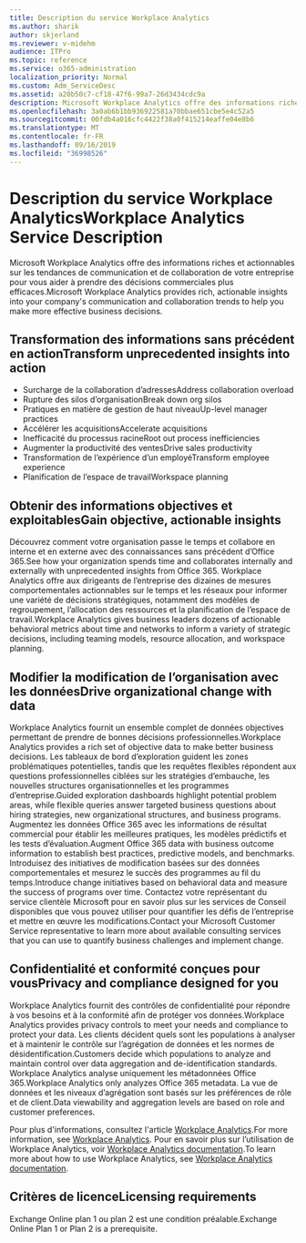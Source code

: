 ```yaml
---
title: Description du service Workplace Analytics
ms.author: sharik
author: skjerland
ms.reviewer: v-midehm
audience: ITPro
ms.topic: reference
ms.service: o365-administration
localization_priority: Normal
ms.custom: Adm_ServiceDesc
ms.assetid: a20b50c7-cf18-47f6-99a7-26d3434cdc9a
description: Microsoft Workplace Analytics offre des informations riches et actionnables sur les tendances de communication et de collaboration de votre entreprise pour vous aider à prendre des décisions commerciales plus efficaces.
ms.openlocfilehash: 3a0ab6b1bb936922581a70bbae651cbe5e4c52a5
ms.sourcegitcommit: 00fdb4a016cfc4422f38a0f415214eaffe04e8b6
ms.translationtype: MT
ms.contentlocale: fr-FR
ms.lasthandoff: 09/16/2019
ms.locfileid: "36998526"
---
```

# <a name="workplace-analytics-service-description"></a><span data-ttu-id="74bbf-103">Description du service Workplace Analytics</span><span class="sxs-lookup"><span data-stu-id="74bbf-103">Workplace Analytics Service Description</span></span>

<span data-ttu-id="74bbf-104">Microsoft Workplace Analytics offre des informations riches et actionnables sur les tendances de communication et de collaboration de votre entreprise pour vous aider à prendre des décisions commerciales plus efficaces.</span><span class="sxs-lookup"><span data-stu-id="74bbf-104">Microsoft Workplace Analytics provides rich, actionable insights into your company's communication and collaboration trends to help you make more effective business decisions.</span></span>

## <a name="transform-unprecedented-insights-into-action"></a><span data-ttu-id="74bbf-105">Transformation des informations sans précédent en action</span><span class="sxs-lookup"><span data-stu-id="74bbf-105">Transform unprecedented insights into action</span></span>

* <span data-ttu-id="74bbf-106">Surcharge de la collaboration d’adresses</span><span class="sxs-lookup"><span data-stu-id="74bbf-106">Address collaboration overload</span></span>
* <span data-ttu-id="74bbf-107">Rupture des silos d’organisation</span><span class="sxs-lookup"><span data-stu-id="74bbf-107">Break down org silos</span></span>
* <span data-ttu-id="74bbf-108">Pratiques en matière de gestion de haut niveau</span><span class="sxs-lookup"><span data-stu-id="74bbf-108">Up-level manager practices</span></span>
* <span data-ttu-id="74bbf-109">Accélérer les acquisitions</span><span class="sxs-lookup"><span data-stu-id="74bbf-109">Accelerate acquisitions</span></span>
* <span data-ttu-id="74bbf-110">Inefficacité du processus racine</span><span class="sxs-lookup"><span data-stu-id="74bbf-110">Root out process inefficiencies</span></span>
* <span data-ttu-id="74bbf-111">Augmenter la productivité des ventes</span><span class="sxs-lookup"><span data-stu-id="74bbf-111">Drive sales productivity</span></span>
* <span data-ttu-id="74bbf-112">Transformation de l’expérience d’un employé</span><span class="sxs-lookup"><span data-stu-id="74bbf-112">Transform employee experience</span></span>
* <span data-ttu-id="74bbf-113">Planification de l’espace de travail</span><span class="sxs-lookup"><span data-stu-id="74bbf-113">Workspace planning</span></span>

## <a name="gain-objective-actionable-insights"></a><span data-ttu-id="74bbf-114">Obtenir des informations objectives et exploitables</span><span class="sxs-lookup"><span data-stu-id="74bbf-114">Gain objective, actionable insights</span></span>

<span data-ttu-id="74bbf-115">Découvrez comment votre organisation passe le temps et collabore en interne et en externe avec des connaissances sans précédent d’Office 365.</span><span class="sxs-lookup"><span data-stu-id="74bbf-115">See how your organization spends time and collaborates internally and externally with unprecedented insights from Office 365.</span></span> <span data-ttu-id="74bbf-116">Workplace Analytics offre aux dirigeants de l’entreprise des dizaines de mesures comportementales actionnables sur le temps et les réseaux pour informer une variété de décisions stratégiques, notamment des modèles de regroupement, l’allocation des ressources et la planification de l’espace de travail.</span><span class="sxs-lookup"><span data-stu-id="74bbf-116">Workplace Analytics gives business leaders dozens of actionable behavioral metrics about time and networks to inform a variety of strategic decisions, including teaming models, resource allocation, and workspace planning.</span></span>

## <a name="drive-organizational-change-with-data"></a><span data-ttu-id="74bbf-117">Modifier la modification de l’organisation avec les données</span><span class="sxs-lookup"><span data-stu-id="74bbf-117">Drive organizational change with data</span></span>

<span data-ttu-id="74bbf-118">Workplace Analytics fournit un ensemble complet de données objectives permettant de prendre de bonnes décisions professionnelles.</span><span class="sxs-lookup"><span data-stu-id="74bbf-118">Workplace Analytics provides a rich set of objective data to make better business decisions.</span></span> <span data-ttu-id="74bbf-119">Les tableaux de bord d’exploration guident les zones problématiques potentielles, tandis que les requêtes flexibles répondent aux questions professionnelles ciblées sur les stratégies d’embauche, les nouvelles structures organisationnelles et les programmes d’entreprise.</span><span class="sxs-lookup"><span data-stu-id="74bbf-119">Guided exploration dashboards highlight potential problem areas, while flexible queries answer targeted business questions about hiring strategies, new organizational structures, and business programs.</span></span> <span data-ttu-id="74bbf-120">Augmentez les données Office 365 avec les informations de résultat commercial pour établir les meilleures pratiques, les modèles prédictifs et les tests d’évaluation.</span><span class="sxs-lookup"><span data-stu-id="74bbf-120">Augment Office 365 data with business outcome information to establish best practices, predictive models, and benchmarks.</span></span> <span data-ttu-id="74bbf-121">Introduisez des initiatives de modification basées sur des données comportementales et mesurez le succès des programmes au fil du temps.</span><span class="sxs-lookup"><span data-stu-id="74bbf-121">Introduce change initiatives based on behavioral data and measure the success of programs over time.</span></span> <span data-ttu-id="74bbf-122">Contactez votre représentant du service clientèle Microsoft pour en savoir plus sur les services de Conseil disponibles que vous pouvez utiliser pour quantifier les défis de l’entreprise et mettre en œuvre les modifications.</span><span class="sxs-lookup"><span data-stu-id="74bbf-122">Contact your Microsoft Customer Service representative to learn more about available consulting services that you can use to quantify business challenges and implement change.</span></span>

## <a name="privacy-and-compliance-designed-for-you"></a><span data-ttu-id="74bbf-123">Confidentialité et conformité conçues pour vous</span><span class="sxs-lookup"><span data-stu-id="74bbf-123">Privacy and compliance designed for you</span></span>

<span data-ttu-id="74bbf-124">Workplace Analytics fournit des contrôles de confidentialité pour répondre à vos besoins et à la conformité afin de protéger vos données.</span><span class="sxs-lookup"><span data-stu-id="74bbf-124">Workplace Analytics provides privacy controls to meet your needs and compliance to protect your data.</span></span> <span data-ttu-id="74bbf-125">Les clients décident quels sont les populations à analyser et à maintenir le contrôle sur l’agrégation de données et les normes de désidentification.</span><span class="sxs-lookup"><span data-stu-id="74bbf-125">Customers decide which populations to analyze and maintain control over data aggregation and de-identification standards.</span></span> <span data-ttu-id="74bbf-126">Workplace Analytics analyse uniquement les métadonnées Office 365.</span><span class="sxs-lookup"><span data-stu-id="74bbf-126">Workplace Analytics only analyzes Office 365 metadata.</span></span> <span data-ttu-id="74bbf-127">La vue de données et les niveaux d’agrégation sont basés sur les préférences de rôle et de client.</span><span class="sxs-lookup"><span data-stu-id="74bbf-127">Data viewability and aggregation levels are based on role and customer preferences.</span></span>

<span data-ttu-id="74bbf-128">Pour plus d'informations, consultez l'article [Workplace Analytics](https://go.microsoft.com/fwlink/?linkid=852492).</span><span class="sxs-lookup"><span data-stu-id="74bbf-128">For more information, see [Workplace Analytics](https://go.microsoft.com/fwlink/?linkid=852492).</span></span> <span data-ttu-id="74bbf-129">Pour en savoir plus sur l’utilisation de Workplace Analytics, voir [Workplace Analytics documentation](https://docs.microsoft.com/workplace-analytics/).</span><span class="sxs-lookup"><span data-stu-id="74bbf-129">To learn more about how to use Workplace Analytics, see [Workplace Analytics documentation](https://docs.microsoft.com/workplace-analytics/).</span></span>
  
## <a name="licensing-requirements"></a><span data-ttu-id="74bbf-130">Critères de licence</span><span class="sxs-lookup"><span data-stu-id="74bbf-130">Licensing requirements</span></span>

<span data-ttu-id="74bbf-131">Exchange Online plan 1 ou plan 2 est une condition préalable.</span><span class="sxs-lookup"><span data-stu-id="74bbf-131">Exchange Online Plan 1 or Plan 2 is a prerequisite.</span></span>